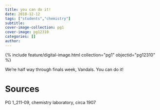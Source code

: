 ```yaml
---
title: you can do it!
date: 2018-12-12
tags: ["students","chemistry"]
subtitle: 
cover-image-collection: pg1
cover-image: pg12310
categories: []
author:
---
```


{% include feature/digital-image.html collection="pg1" objectid="pg12310" %}

We’re half way through finals week, Vandals. You can do it!

# Sources

PG 1_211-09, chemistry laboratory, circa 1907
